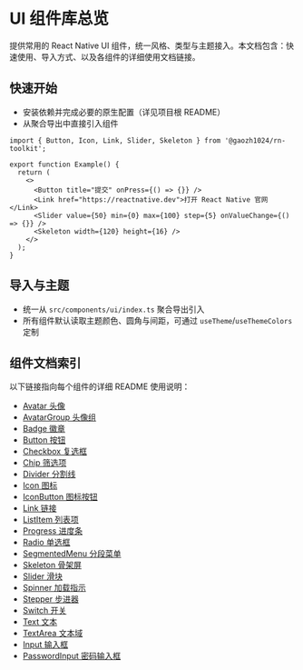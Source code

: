 # UI 组件库总览

提供常用的 React Native UI 组件，统一风格、类型与主题接入。本文档包含：快速使用、导入方式、以及各组件的详细使用文档链接。

## 快速开始

- 安装依赖并完成必要的原生配置（详见项目根 README）
- 从聚合导出中直接引入组件

```tsx
import { Button, Icon, Link, Slider, Skeleton } from '@gaozh1024/rn-toolkit';

export function Example() {
  return (
    <>
      <Button title="提交" onPress={() => {}} />
      <Link href="https://reactnative.dev">打开 React Native 官网</Link>
      <Slider value={50} min={0} max={100} step={5} onValueChange={() => {}} />
      <Skeleton width={120} height={16} />
    </>
  );
}
```

## 导入与主题

- 统一从 `src/components/ui/index.ts` 聚合导出引入
- 所有组件默认读取主题颜色、圆角与间距，可通过 `useTheme`/`useThemeColors` 定制

## 组件文档索引

以下链接指向每个组件的详细 README 使用说明：

- [Avatar 头像](./Avatar/README.md)
- [AvatarGroup 头像组](./AvatarGroup/README.md)
- [Badge 徽章](./Badge/README.md)
- [Button 按钮](./Button/README.md)
- [Checkbox 复选框](./Checkbox/README.md)
- [Chip 筛选项](./Chip/README.md)
- [Divider 分割线](./Divider/README.md)
- [Icon 图标](./Icon/README.md)
- [IconButton 图标按钮](./IconButton/README.md)
- [Link 链接](./Link/README.md)
- [ListItem 列表项](./ListItem/README.md)
- [Progress 进度条](./Progress/README.md)
- [Radio 单选框](./Radio/README.md)
- [SegmentedMenu 分段菜单](./SegmentedMenu/README.md)
- [Skeleton 骨架屏](./Skeleton/README.md)
- [Slider 滑块](./Slider/README.md)
- [Spinner 加载指示](./Spinner/README.md)
- [Stepper 步进器](./Stepper/README.md)
- [Switch 开关](./Switch/README.md)
- [Text 文本](./Text/README.md)
- [TextArea 文本域](./TextArea/README.md)
- [Input 输入框](./Input/README.md)
- [PasswordInput 密码输入框](./PasswordInput/README.md)
